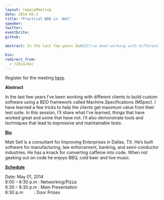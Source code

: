```yaml
---
layout: legacyMeeting
date: 2014-05-3
title: "Practical BDD in .Net"
speaker:
twitter:
eventbrite:
github:

abstract: In the last few years I&#8217;ve been working with different clients to build custom software using a BDD framework called Machine.Specifications (MSpec). I have learned a few tricks to help the clients get maximum value from their test suite. In this session, I&#8217;ll share what I&#8217;ve learned, things that have worked great and some that have not. I&#8217;ll also demonstrate tools and techniques that lead to expressive and maintainable tests.

bio:
redirect_from:
  - /2014/04/
---
```


<div>
<p style="text-align: left;">Register for the meeting&nbsp;<a href="http://www.eventbrite.com/e/dallas-c-sig-may-meeting-practical-bdd-in-net-tickets-11321746649">here</a>.</p>
<p><strong><strong>Abstract</strong></strong></p>
<p>In the last few years I&#8217;ve been working with different clients to build custom software using a BDD framework called Machine.Specifications (MSpec). I have learned a few tricks to help the clients get maximum value from their test suite. In this session, I&#8217;ll share what I&#8217;ve learned, things that have worked great and some that have not. I&#8217;ll also demonstrate tools and techniques that lead to expressive and maintainable tests.</p>
<p><strong><strong><span style="text-decoration: underline;">Bio</span></strong></strong></p>
<div id="_mcePaste">Matt Sell is a consultant for Improving Enterprises in Dallas, TX. He&#8217;s built software for manufacturing, law enforcement, banking, and semi-conductor industries. He has a knack for converting caffeine into code. When not geeking out on code he enjoys BBQ, cold beer and live music.</div>
<p><strong><span style="text-decoration: underline;">Schedule</span></strong></p>
<p>Date: May 01, 2014<br />
6:00 &#8211; 6:30 p.m : Networking/Pizza<br />
6:30 &#8211; 8:30 p.m : Main Presentation<br />
8:30 p.m &nbsp; &nbsp; &nbsp; &nbsp; : Door Prizes</p>
</div>

